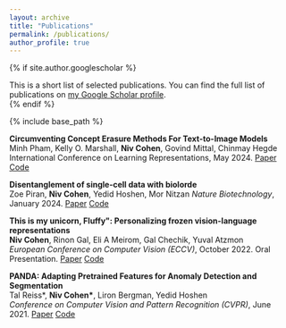 ```yaml
---
layout: archive
title: "Publications"
permalink: /publications/
author_profile: true
---
```

{% if site.author.googlescholar %}

 <div class="wordwrap">This is a short list of selected publications. <be> You can find the full list of publications on <a href="{{site.author.googlescholar}}">my Google Scholar profile</a>.</div>
{% endif %}

{% include base_path %}



**Circumventing Concept Erasure Methods For Text-to-Image Models** 
<br> Minh Pham, Kelly O. Marshall, <b>Niv Cohen</b>, Govind Mittal, Chinmay Hegde <br> International Conference on Learning Representations, May 2024. [Paper](https://arxiv.org/abs/2308.01508) [Code](https://nyu-dice-lab.github.io/CCE/)

**Disentanglement of single-cell data with biolorde**
<br> Zoe Piran, <b>Niv Cohen</b>, Yedid Hoshen, Mor Nitzan
<i>Nature Biotechnology</i>, January 2024. [Paper](https://www.nature.com/articles/s41587-023-02079-x) [Code](https://github.com/nitzanlab/biolord)

**This is my unicorn, Fluffy": Personalizing frozen vision-language representations**
<br> <b>Niv Cohen</b>, Rinon Gal, Eli A Meirom, Gal Chechik, Yuval Atzmon <br> <i>European Conference on Computer Vision (ECCV)</i>, October 2022. Oral Presentation.
[Paper](https://arxiv.org/abs/2204.01694) [Code](https://github.com/NVlabs/PALAVRA)

**PANDA: Adapting Pretrained Features for Anomaly Detection and Segmentation** 
<br> Tal Reiss*, <b>Niv Cohen*</b>, Liron Bergman, Yedid Hoshen <br> <i>Conference on Computer Vision and Pattern Recognition (CVPR)</i>, June 2021.
[Paper](https://arxiv.org/pdf/2010.05903.pdf?fbclid=IwAR2u4Vi2mAUctmRCKb6CGaDJePRAquyJmGEcNTFjNeHydV7vo-VxGSJmxHA) [Code](https://github.com/talreiss/PANDA)
